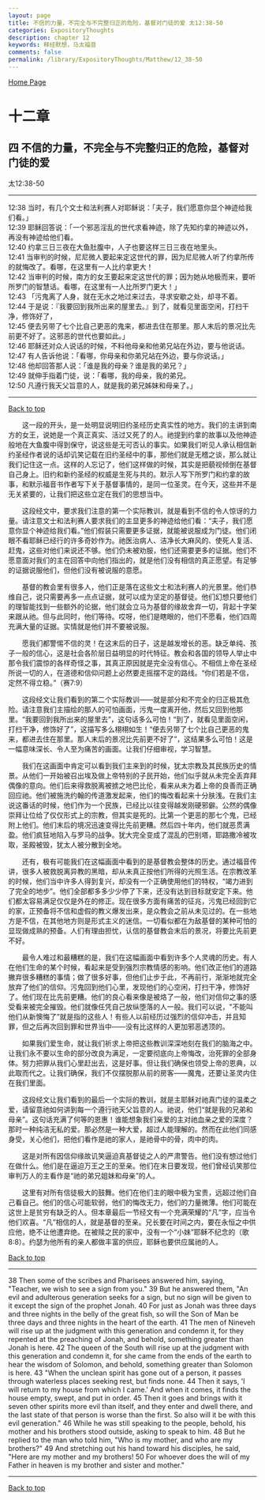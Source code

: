 ```yaml
---
layout: page
title: 不信的力量，不完全与不完整归正的危险，基督对门徒的爱 太12:38-50
categories: ExpositoryThoughts
description: chapter 12
keywords: 释经默想，马太福音
comments: false
permalink: /library/ExpositoryThoughts/Matthew/12_38-50
---
```

[ Home Page ]({{site.baseurl}}/index) <br>

<a name="0"></a>
# 十二章 

## 四 不信的力量，不完全与不完整归正的危险，基督对门徒的爱

太12:38-50

***

12:38 当时，有几个文士和法利赛人对耶稣说：「夫子，我们愿意你显个神迹给我们看。」<br>
12:39 耶稣回答说：「一个邪恶淫乱的世代求看神迹，除了先知约拿的神迹以外，再没有神迹给他们看。<br>
12:40 约拿三日三夜在大鱼肚腹中，人子也要这样三日三夜在地里头。<br>
12:41 当审判的时候，尼尼微人要起来定这世代的罪，因为尼尼微人听了约拿所传的就悔改了。看哪，在这里有一人比约拿更大！<br>
12:42 当审判的时候，南方的女王要起来定这世代的罪；因为她从地极而来，要听所罗门的智慧话。看哪，在这里有一人比所罗门更大！」<br>
12:43 「污鬼离了人身，就在无水之地过来过去，寻求安歇之处，却寻不着。<br>
12:44 于是说：『我要回到我所出来的屋里去。』到了，就看见里面空闲，打扫干净，修饰好了，<br>
12:45 便去另带了七个比自己更恶的鬼来，都进去住在那里。那人末后的景况比先前更不好了。这邪恶的世代也要如此。」<br>
12:46 耶稣还对众人说话的时候，不料他母亲和他弟兄站在外边，要与他说话。<br>
12:47 有人告诉他说：「看哪，你母亲和你弟兄站在外边，要与你说话。」<br>
12:48 他却回答那人说：「谁是我的母亲？谁是我的弟兄？」<br>
12:49 就伸手指着门徒，说：「看哪，我的母亲，我的弟兄。<br>
12:50 凡遵行我天父旨意的人，就是我的弟兄姊妹和母亲了。」<br>

***

[Back to top](#0)

&emsp;&emsp;这一段的开头，是一处明显说明旧约圣经历史真实性的地方。我们的主讲到南方的女王，说她是一个真正真实、活过又死了的人。祂提到约拿的故事以及他神迹般地在大鱼腹中得到保守，说这些是无可否认的事实。如果我们听见人承认相信新约圣经作者说的话却讥笑记载在旧约圣经中的事，那他们就是无稽之谈，那么就让我们记住这一点。这样的人忘记了，他们这样做的时候，其实是把藐视倾倒在基督自己身上。旧约和新约圣经的权威是生死与共的。默示人写下所罗门和约拿的故事，和默示福音书作者写下关于基督事情的，是同一位圣灵。在今天，这些并不是无关紧要的，让我们把这些立定在我们的思想当中。

&emsp;&emsp;这段经文中，要求我们注意的第一个实际教训，就是看到不信的令人惊讶的力量。请注意文士和法利赛人要求我们的主显更多的神迹给他们看：“夫子，我们愿意你显个神迹给我们看。”他们假装只需要更多证据，就能被说服成为门徒。他们闭眼不看耶稣已经行的许多奇妙作为。祂医治病人、洁净长大麻风的、使死人复活、赶鬼，这些对他们来说还不够。他们仍未被劝服，他们还需要更多的证据。他们不愿意面对我们的主在回答中向他们指出的，就是他们没有相信的真正愿望。有足够的证据说服他们，但他们没有被说服的意愿。

&emsp;&emsp;基督的教会里有很多人，他们正是落在这些文士和法利赛人的光景里。他们恭维自己，说只需要再多一点点证据，就可以成为坚定的基督徒。他们幻想只要他们的理智能找到一些额外的论据，他们就会立马为基督的缘故舍弃一切，背起十字架来跟从祂。但与此同时，他们等待。哎呀，他们是瞎眼的，他们不愿看，他们四周充满大量的证据。实情就是他们并不要被说服。

&emsp;&emsp;愿我们都警惕不信的灵！在这末后的日子，这是越发增长的恶。缺乏单纯、孩子一般的信心，这是社会各阶层日益明显的时代特征。教会和各国的领导人举止中那令我们震惊的各样奇怪之事，其真正原因就是完全没有信心。不相信上帝在圣经所说一切的人，在道德和信仰问题上必然要走摇摆不定的路线。“你们若是不信，定然不得立稳。”（赛7:9）

&emsp;&emsp;这段经文让我们看到的第二个实际教训——就是部分和不完全的归正极其危险。请注意我们主描绘的那人的可怕画面，污鬼一度离开他，然后又回到他那里。“我要回到我所出来的屋里去”，这句话多么可怕！“到了，就看见里面空闲，打扫干净，修饰好了”，这描写多么栩栩如生！“便去另带了七个比自己更恶的鬼来，都进去住在那里。那人末后的景况比先前更不好了”，这结果多么可怕！这是一幅意味深长、令人至为痛苦的画面。让我们仔细审视，学习智慧。

&emsp;&emsp;我们在这画面中肯定可以看到我们主来到的时候，犹太宗教及其民族历史的情景。从他们一开始被召出埃及做上帝特别的子民开始，他们似乎就从未完全丢弃拜偶像的意向。他们后来得救脱离被掳之地巴比伦，看来从未为着上帝的良善而正确回应祂。他们被施洗约翰的传道激发起来，他们的悔改看起来十分肤浅。在我们主说这番话的时候，他们作为一个民族，已经比以往变得越发刚硬邪僻。公然的偶像崇拜让位给了仅仅形式上的宗教，但其实是死的。比第一个更恶的那七个鬼，已经附上他们。他们末后的境况迅速变得比先前更糟。然后四十年内，他们就恶贯满盈。他们疯狂地陷入与罗马的战争。犹大完全变成了混乱的巴别塔，耶路撒冷被攻取，圣殿被毁，犹太人被分散到全地。

&emsp;&emsp;还有，极有可能我们在这幅画面中看到的是基督教会整体的历史。通过福音传讲，很多人被救脱离异教的黑暗，却从未真正按他们所得的光照生活。在宗教改革的时候，他们当中许多人得到复兴，却没有一个正确使用他们的特权，“竭力进到了完全的地步”。他们全部都多多少少停了下来，还没有达到目标就安定下来。他们都太容易满足仅仅是外在的修正。现在很多方面有痛苦的征兆，污鬼已经回到它的家，正预备将不信和虚假的教义爆发出来，是众教会之前从未见过的。在一些地方是不信，在其他地方则是形式主义的迷信。一切看似都在为敌基督的某种可怕的显现做成熟的预备。人们有理由担忧，认信的基督教会末后的景况，将要比先前更不好。

&emsp;&emsp;最令人难过和最糟糕的是，我们在这幅画面中看到许多个人灵魂的历史。有人在他们生命的某个时候，看起来是受到强烈宗教情感的影响。他们改正他们的道路撇弃很多糟糕的事情；做了很多好事，但他们止步于此，不再前行，渐渐地就完全放弃了他们的信仰。污鬼回到他们心里，发现他们的心空闲，打扫干净，修饰好了。他们现在比先前更糟。他们的良心看来像是被烙了一般，他们对信仰之事的感受看来被完全摧毁。他们就像任凭自己放纵堕落的人一般。我们可以说，"不能叫他们从新懊悔了”就是指的这些人！有些人以前经历过强烈的信仰冲击，并且知罪，但之后再次回到罪和世界当中——没有比这样的人更加邪恶透顶的。

&emsp;&emsp;如果我们爱生命，就让我们祈求上帝把这些教训深深地刻在我们的脑海之中。让我们永不要以生命的部分改良为满足，一定要彻底向上帝悔改，治死罪的全部身体。努力把罪从我们心里赶出去，这是好事。但让我们确保也领受上帝的恩典，以此取而代之。让我们确保，我们不仅摆脱那从前的房客——魔鬼，还要让圣灵内住在我们里面。

&emsp;&emsp;这段经文让我们看到的最后一个实际的教训，就是主耶稣对祂真门徒的温柔之爱，请留意祂如何讲到每一个遵行祂天父旨意的人。祂说，他们“就是我的兄弟和母亲”。这句话充满了何等的恩惠！谁能想象我们亲爱的主对祂血亲之爱的深度？那时一种纯洁无私的爱。那必然是一种大爱，超过人能理解的。然而在此他们同感身受，关心他们，把他们看作是祂的家人，是祂骨中的骨，肉中的肉。

&emsp;&emsp;这是对所有因信仰缘故讥笑逼迫真基督徒之人的严肃警告。他们没有想过他们在做什么。他们是在逼迫万王之王的至亲。他们在末日要发现，他们曾经讥笑那位审判万人的主看作是“祂的弟兄姐妹和母亲”的人。

&emsp;&emsp;这里有对所有信徒极大的鼓舞。他们在他们主的眼中极为宝贵，远超过他们自己看自己。他们的信心可能软弱，他们的悔改无力，他们的力量微薄。他们可能在这世上是贫穷有缺乏的人。但本章最后一节经文有一个充满荣耀的“凡”字，应当令他们欢喜。“凡”相信的人，就是基督的至亲。兄长要在时间之内，要在永恒之中供应他，绝不让他遭弃绝。在被赎之民的家中，没有一个“小妹”耶稣不纪念的（歌8:8）。约瑟为他所有的亲人都做丰富的供应，耶稣也要供应属祂的人。

[Back to top](#0)

***

38 Then some of the scribes and Pharisees answered him, saying, "Teacher, we wish to see a sign from you." 39 But he answered them, "An evil and adulterous generation seeks for a sign, but no sign will be given to it except the sign of the prophet Jonah. 40 For just as Jonah was three days and three nights in the belly of the great fish, so will the Son of Man be three days and three nights in the heart of the earth. 41 The men of Nineveh will rise up at the judgment with this generation and condemn it, for they repented at the preaching of Jonah, and behold, something greater than Jonah is here. 42 The queen of the South will rise up at the judgment with this generation and condemn it, for she came from the ends of the earth to hear the wisdom of Solomon, and behold, something greater than Solomon is here. 43 "When the unclean spirit has gone out of a person, it passes through waterless places seeking rest, but finds none. 44 Then it says, 'I will return to my house from which I came.' And when it comes, it finds the house empty, swept, and put in order. 45 Then it goes and brings with it seven other spirits more evil than itself, and they enter and dwell there, and the last state of that person is worse than the first. So also will it be with this evil generation." 46 While he was still speaking to the people, behold, his mother and his brothers stood outside, asking to speak to him. 48 But he replied to the man who told him, "Who is my mother, and who are my brothers?" 49 And stretching out his hand toward his disciples, he said, "Here are my mother and my brothers! 50 For whoever does the will of my Father in heaven is my brother and sister and mother."

***

[Back to top](#0)
